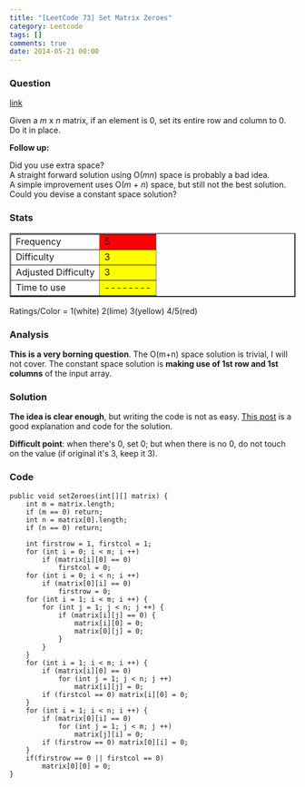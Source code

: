 ```yaml
---
title: "[LeetCode 73] Set Matrix Zeroes"
category: Leetcode
tags: []
comments: true
date: 2014-05-21 00:00
---
```



### Question

[link](https://oj.leetcode.com/problems/set-matrix-zeroes/)

<div class="question-content">
            <p></p><p>
Given a <i>m</i> x <i>n</i> matrix, if an element is 0, set its entire row and column to 0. Do it in place.
</p>

<div class="spoilers"><b>Follow up:</b>

<p>
Did you use extra space?<br>
A straight forward solution using O(<i>m</i><i>n</i>) space is probably a bad idea.<br>
A simple improvement uses O(<i>m</i> + <i>n</i>) space, but still not the best solution.<br>
Could you devise a constant space solution?
</p>
</div><p></p>
          </div>

### Stats

<table border="2">
	<tr>
		<td>Frequency</td>
		<td bgcolor="red">5</td>
	</tr>
	<tr>
		<td>Difficulty</td>
		<td bgcolor="yellow">3</td>
	</tr>
	<tr>
		<td>Adjusted Difficulty</td>
		<td bgcolor="yellow">3</td>
	</tr>
	<tr>
		<td>Time to use</td>
		<td bgcolor="yellow">--------</td>
	</tr>
</table>

Ratings/Color = 1(white) 2(lime) 3(yellow) 4/5(red)

### Analysis

**This is a very borning question**. The O(m+n) space solution is trivial, I will not cover. The constant space solution is **making use of 1st row and 1st columns** of the input array.

### Solution

**The idea is clear enough**, but writing the code is not as easy. [This post](http://www.programcreek.com/2012/12/leetcode-set-matrix-zeroes-java/) is a good explanation and code for the solution.

**Difficult point**: when there's 0, set 0; but when there is no 0, do not touch on the value (if original it's 3, keep it 3).

### Code

    public void setZeroes(int[][] matrix) {
        int m = matrix.length;
        if (m == 0) return;
        int n = matrix[0].length;
        if (n == 0) return;

        int firstrow = 1, firstcol = 1;
        for (int i = 0; i < m; i ++)
            if (matrix[i][0] == 0)
                firstcol = 0;
        for (int i = 0; i < n; i ++)
            if (matrix[0][i] == 0)
                firstrow = 0;
        for (int i = 1; i < m; i ++) {
            for (int j = 1; j < n; j ++) {
                if (matrix[i][j] == 0) {
                    matrix[i][0] = 0;
                    matrix[0][j] = 0;
                }
            }
        }
        for (int i = 1; i < m; i ++) {
            if (matrix[i][0] == 0)
                for (int j = 1; j < n; j ++)
                    matrix[i][j] = 0;
            if (firstcol == 0) matrix[i][0] = 0;
        }
        for (int i = 1; i < n; i ++) {
            if (matrix[0][i] == 0)
                for (int j = 1; j < m; j ++)
                    matrix[j][i] = 0;
            if (firstrow == 0) matrix[0][i] = 0;
        }
        if(firstrow == 0 || firstcol == 0)
            matrix[0][0] = 0;
    }
